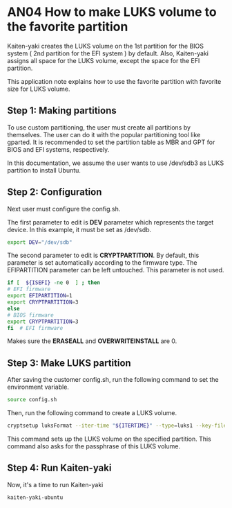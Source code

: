 # AN04 How to make LUKS volume to the favorite partition
Kaiten-yaki creates the LUKS volume on the 1st partition for the BIOS system ( 2nd partition for the EFI system ) by default. Also, Kaiten-yaki assigns all space for the  LUKS volume, except the space for the EFI partition. 

This application note explains how to use the favorite partition with favorite size for LUKS volume. 

## Step 1: Making partitions
To use custom partitioning, the user must create all partitions by themselves. The user can do it with the popular partitioning tool like gparted. It is recommended to set the partition table as  MBR and GPT for BIOS and EFI systems, respectively. 

In this documentation, we assume the user wants to use /dev/sdb3 as LUKS partition to install Ubuntu. 
## Step 2: Configuration
Next user must configure the config.sh. 

The first parameter to edit is **DEV** parameter which represents the target device. In this example, it must be set as /dev/sdb.
```sh
export DEV="/dev/sdb"
```
The second parameter to edit is **CRYPTPARTITION**. By default, this parameter is set automatically according to the firmware type. The EFIPARTITION parameter can be left untouched. This parameter is not used. 
```sh
if [  ${ISEFI} -ne 0  ] ; then 
# EFI firmware
export EFIPARTITION=1
export CRYPTPARTITION=3
else
# BIOS firmware
export CRYPTPARTITION=3
fi  # EFI firmware
```
Makes sure the **ERASEALL** and **OVERWRITEINSTALL** are 0.
## Step 3: Make LUKS partition
After saving the customer config.sh, run the following command to set the environment variable. 
```sh
source config.sh
```
Then, run the following command to create a LUKS volume. 
```sh
cryptsetup luksFormat --iter-time "${ITERTIME}" --type=luks1 --key-file "${DEV}${CRYPTPARTITION}"
```
This command sets up the LUKS volume on the specified partition. This command also asks for the passphrase of this LUKS volume. 
## Step 4: Run Kaiten-yaki
Now, it's a time to run Kaiten-yaki
```sh
kaiten-yaki-ubuntu
```